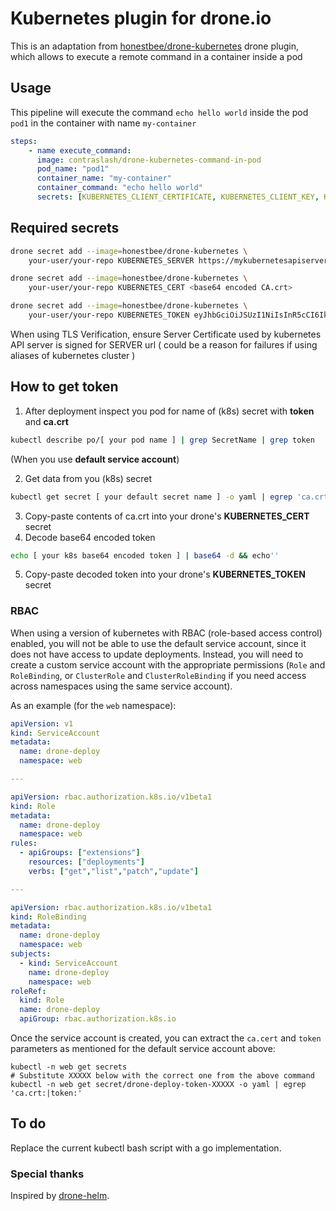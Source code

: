 # Kubernetes plugin for drone.io 

This is an adaptation from [honestbee/drone-kubernetes](https://github.com/honestbee/drone-kubernetes) drone plugin,
which allows to execute a remote command in a container inside a pod 


## Usage  

This pipeline will execute the command  `echo hello world` inside the pod `pod1` in the container with name 
`my-container`

```yaml
steps:
    - name execute_command:
      image: contraslash/drone-kubernetes-command-in-pod
      pod_name: "pod1"
      container_name: "my-container"
      container_command: "echo hello world"
      secrets: [KUBERNETES_CLIENT_CERTIFICATE, KUBERNETES_CLIENT_KEY, KUBERNETES_SERVER]
```

## Required secrets

```bash
drone secret add --image=honestbee/drone-kubernetes \
    your-user/your-repo KUBERNETES_SERVER https://mykubernetesapiserver

drone secret add --image=honestbee/drone-kubernetes \
    your-user/your-repo KUBERNETES_CERT <base64 encoded CA.crt>

drone secret add --image=honestbee/drone-kubernetes \
    your-user/your-repo KUBERNETES_TOKEN eyJhbGciOiJSUzI1NiIsInR5cCI6IkpXVCJ9.eyJpc3MiOiJrdWJ...
```

When using TLS Verification, ensure Server Certificate used by kubernetes API server 
is signed for SERVER url ( could be a reason for failures if using aliases of kubernetes cluster )

## How to get token
1. After deployment inspect you pod for name of (k8s) secret with **token** and **ca.crt**
```bash
kubectl describe po/[ your pod name ] | grep SecretName | grep token
```
(When you use **default service account**)

2. Get data from you (k8s) secret
```bash
kubectl get secret [ your default secret name ] -o yaml | egrep 'ca.crt:|token:'
```
3. Copy-paste contents of ca.crt into your drone's **KUBERNETES_CERT** secret
4. Decode base64 encoded token
```bash
echo [ your k8s base64 encoded token ] | base64 -d && echo''
```
5. Copy-paste decoded token into your drone's **KUBERNETES_TOKEN** secret

### RBAC

When using a version of kubernetes with RBAC (role-based access control)
enabled, you will not be able to use the default service account, since it does
not have access to update deployments.  Instead, you will need to create a
custom service account with the appropriate permissions (`Role` and `RoleBinding`, or `ClusterRole` and `ClusterRoleBinding` if you need access across namespaces using the same service account).

As an example (for the `web` namespace):

```yaml
apiVersion: v1
kind: ServiceAccount
metadata:
  name: drone-deploy
  namespace: web

---

apiVersion: rbac.authorization.k8s.io/v1beta1
kind: Role
metadata:
  name: drone-deploy
  namespace: web
rules:
  - apiGroups: ["extensions"]
    resources: ["deployments"]
    verbs: ["get","list","patch","update"]

---

apiVersion: rbac.authorization.k8s.io/v1beta1
kind: RoleBinding
metadata:
  name: drone-deploy
  namespace: web
subjects:
  - kind: ServiceAccount
    name: drone-deploy
    namespace: web
roleRef:
  kind: Role
  name: drone-deploy
  apiGroup: rbac.authorization.k8s.io
```

Once the service account is created, you can extract the `ca.cert` and `token`
parameters as mentioned for the default service account above:

```
kubectl -n web get secrets
# Substitute XXXXX below with the correct one from the above command
kubectl -n web get secret/drone-deploy-token-XXXXX -o yaml | egrep 'ca.crt:|token:'
```

## To do 

Replace the current kubectl bash script with a go implementation.

### Special thanks

Inspired by [drone-helm](https://github.com/ipedrazas/drone-helm).
